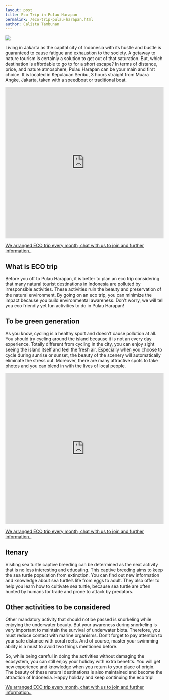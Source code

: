 ```yaml
---
layout: post
title: Eco Trip in Pulau Harapan
permalink: /eco-trip-pulau-harapan.html
author: Calista Tambunan
---
```


<img src="/images/banner/join-eco-trip-pulau-harapan.jpg" class="post-feat-img img-responsive" />

Living in Jakarta as the capital city of Indonesia with its hustle and bustle is guaranteed to cause fatigue and exhaustion to the society. A getaway to nature tourism is certainly a solution to get out of that saturation. But, which destination is affordable to go to for a short escape? In terms of distance, price, and nature atmosphere, Pulau Harapan can be your main and first choice. It is located in Kepulauan Seribu, 3 hours straight from Muara Angke, Jakarta, taken with a speedboat or traditional boat. 

<iframe width="100%" height="480" src="https://www.youtube.com/embed/FQnEkZZWTr4" frameborder="0" allow="autoplay; encrypted-media" allowfullscreen></iframe>

<a href="https://web.whatsapp.com/send?phone=6281289999522&amp;text=Hi,%20E-Nyelam%20i%20need%20information%20about%20ECO%20trip" class="cta--in--page">We arranged ECO trip every month, chat with us to join and further information..</a>

## What is ECO trip
Before you off to Pulau Harapan, it is better to plan an eco trip considering that many natural tourist destinations in Indonesia are polluted by irresponsible activities.  These activities ruin the beauty and preservation of the natural environment. By going on an eco trip, you can minimize the impact because you build environmental awareness. Don’t worry, we will tell you eco friendly yet fun activities to do in Pulau Harapan! 

## To be green generation
As you know, cycling is a healthy sport and doesn’t cause pollution at all. You should try cycling around the island because it is not an every day experience. Totally different from cycling in the city, you can enjoy sight seeing the island itself and feel the fresh air. Especially when you choose to cycle during sunrise or sunset, the beauty of the scenery will automatically eliminate the stress out. Moreover, there are many attractive spots to take photos and you can blend in with the lives of local people. 

<iframe width="100%" height="480" src="https://www.youtube.com/embed/sGXsL2INMKA" frameborder="0" allow="autoplay; encrypted-media" allowfullscreen></iframe>

<a href="https://web.whatsapp.com/send?phone=6281289999522&amp;text=Hi,%20E-Nyelam%20i%20need%20information%20about%20ECO%20trip" class="cta--in--page">We arranged ECO trip every month, chat with us to join and further information..</a>

## Itenary
Visiting sea turtle captive breeding can be determined as the next activity that is no less interesting and educating. This captive breeding aims to keep the sea turtle population from extinction.  You can find out new information and knowledge about sea turtle’s life from eggs to adult. They also offer to help you learn how to cultivate sea turtle, because sea turtle are often hunted by humans for trade and prone to attack by predators. 

## Other activities to be considered
Other mandatory activity that should not be passed is snorkeling while enjoying the underwater beauty. But your awareness during snorkeling is very important to maintain the survival of underwater biota. Therefore, you must reduce contact with marine organisms. Don’t forget to pay attention to your safe distance with coral reefs. And of course, master your swimming ability is a must to avoid two things mentioned before. 

So, while being careful in doing the activities without damaging the ecosystem, you can still enjoy your holiday with extra benefits. You will get new experience and knowledge when you return to your place of origin. The beauty of these natural destinations is also maintained and become the attraction of Indonesia. Happy holiday and keep continuing the eco trip!

<a href="https://web.whatsapp.com/send?phone=6281289999522&amp;text=Hi,%20E-Nyelam%20i%20need%20information%20about%20ECO%20trip" class="cta--in--page">We arranged ECO trip every month, chat with us to join and further information..</a>
